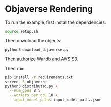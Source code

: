 # Objaverse Rendering

To run the example, first install the dependencies:

```bash
source setup.sh
```

Then download the objects:

```bash
python3 download_objaverse.py
```

Then authorize Wandb and AWS S3.

Then run:

```bash
pip install -r requirements.txt
screen -S objaverse
python3 distributed.py \
  --num_gpus 8 \
  --workers_per_gpu 10 \
  --input_model_paths input_model_paths.json
```
